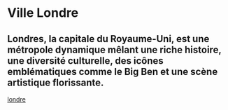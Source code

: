# Ville Londre
## Londres, la capitale du Royaume-Uni, est une métropole dynamique mêlant une riche histoire, une diversité culturelle, des icônes emblématiques comme le Big Ben et une scène artistique florissante.
[londre](../ressources/londre.jpg)

